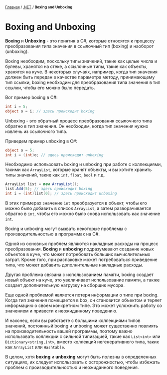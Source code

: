 <sub>[Главная](../../index.md) / [.NET](README.md) / **Boxing and Unboxing** </sub>

# **Boxing and Unboxing**

**Boxing** и **Unboxing** - это понятия в C#, которые относятся к процессу преобразования типа значения в ссылочный тип (boxing) и наоборот (unboxing).

Boxing необходим, поскольку типы значений, такие как целые числа и булевы, хранятся на стеке, а ссылочные типы, такие как объекты, хранятся на куче. В некоторых случаях, например, когда тип значения должен быть передан в качестве параметра методу, принимающему тип ссылки, boxing необходим для преобразования типа значения в тип ссылки, чтобы его можно было передать.

Вот пример boxing в C#:

```cs
int i = 5;
object o = i; // здесь происходит boxing
```
Unboxing - это обратный процесс преобразования ссылочного типа обратно в тип значения. Он необходим, когда тип значения нужно извлечь из ссылочного типа.

Приведем пример unboxing в C#:

```cs
object o = 5;
int i = (int)o; // здесь происходит unboxing
```
Необходимо использовать boxing и unboxing при работе с коллекциями, такими как ``ArrayList``, которые хранят объекты, и вы хотите хранить типы значений, такие как ``int``, ``float``, ``bool`` и т.д.

```cs
ArrayList list = new ArrayList();
list.Add(5); // здесь происходит boxing
int i = (int)list[0]; // здесь происходит unboxing
```
В этих примерах значение ``int`` преобразуется в объект, чтобы его можно было добавить в список ``ArrayList``, а затем разворачивается обратно в ``int``, чтобы его можно было снова использовать как значение ``int``.

Boxing и unboxing могут вызвать некоторые проблемы с производительностью в программах на C#.

Одной из основных проблем являются накладные расходы на процесс преобразования. **Boxing** и **unboxing** подразумевают создание новых объектов в куче, что может потребовать больших вычислительных затрат. Кроме того, при распаковке может потребоваться приведение типа, что может добавить дополнительные накладные расходы.

Другая проблема связана с использованием памяти, boxing создает новый объект на куче, это увеличивает использование памяти, а также создает дополнительную нагрузку на сборщик мусора.

Еще одной проблемой является потеря информации о типе при boxing. Когда тип значения помещается в box, он становится объектом и теряет информацию о своем конкретном типе. Это может усложнить работу со значением и привести к неожиданному поведению.

И наконец, если вы работаете с большими коллекциями типов значений, постоянный boxing и unboxing может существенно повлиять на производительность вашей программы, поэтому важно использовать коллекции с сильной типизацией, такие как ``List<int>`` или ``Dictionary<string,int>``, вместо коллекций негенеративного типа, таких как ``ArrayList`` или ``Hashtable``.

В целом, хотя **boxing** и **unboxing** могут быть полезны в определенных ситуациях, их следует использовать с осторожностью, чтобы избежать проблем с производительностью и неожиданного поведения.
